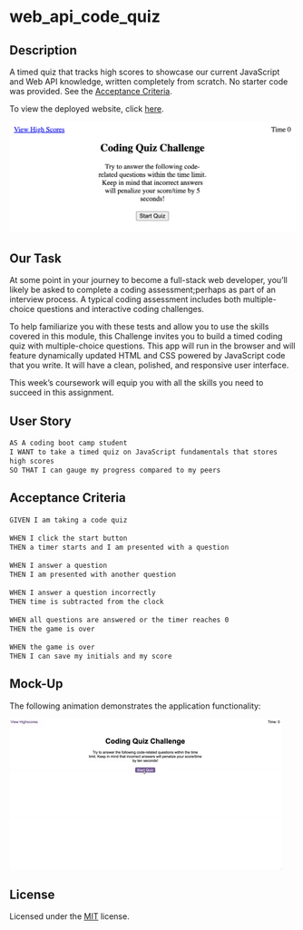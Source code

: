 # web_api_code_quiz

## Description

A timed quiz that tracks high scores to showcase our current JavaScript and Web API knowledge, written completely from scratch. No starter code was provided. See the [Acceptance Criteria](#acceptance-criteria).

To view the deployed website, click [here](https://box-o-water.github.io/web_api_code_quiz/).

![Web API Code Quiz](/assets/images/web_api_code_quiz_preview.png)

## Our Task

At some point in your journey to become a full-stack web developer, you’ll likely be asked to complete a coding assessment;perhaps as part of an interview process. A typical coding assessment includes both multiple-choice questions and interactive coding challenges. 

To help familiarize you with these tests and allow you to use the skills covered in this module, this Challenge invites you to build a timed coding quiz with multiple-choice questions. This app will run in the browser and will feature dynamically updated HTML and CSS powered by JavaScript code that you write. It will have a clean, polished, and responsive user interface. 

This week’s coursework will equip you with all the skills you need to succeed in this assignment.

## User Story

```
AS A coding boot camp student
I WANT to take a timed quiz on JavaScript fundamentals that stores high scores
SO THAT I can gauge my progress compared to my peers
```

## Acceptance Criteria

```
GIVEN I am taking a code quiz

WHEN I click the start button
THEN a timer starts and I am presented with a question

WHEN I answer a question
THEN I am presented with another question

WHEN I answer a question incorrectly
THEN time is subtracted from the clock

WHEN all questions are answered or the timer reaches 0
THEN the game is over

WHEN the game is over
THEN I can save my initials and my score
```

## Mock-Up

The following animation demonstrates the application functionality:

![A user clicks through an interactive coding quiz, then enters initials to save the high score before resetting and starting over.](/assets/images/web-apis-homework-demo.gif)

## License

Licensed under the [MIT](/LICENSE) license.
